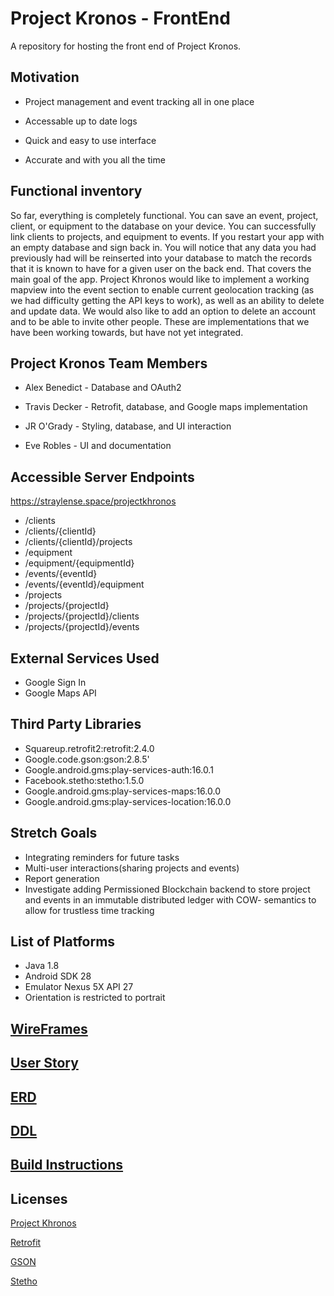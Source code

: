 # Project Kronos - FrontEnd
A repository for hosting the front end of Project Kronos.

## Motivation
* Project management and event tracking all in one place

* Accessable up to date logs

* Quick and easy to use interface

* Accurate and with you all the time

## Functional inventory
  So far, everything is completely functional. You can save an event, project, client, or equipment to the database on your device. You can successfully link clients to projects, and equipment to events. If you restart your app with an empty database and sign back in. You will notice that any data you had previously had will be reinserted into your database to match the records that it is known to have for a given user on the back end. That covers the main goal of the app. Project Khronos would like to implement a working mapview into the event section to enable current geolocation tracking (as we had difficulty getting the API keys to work), as well as an ability to delete and update data. We would also like to add an option to delete an account and to be able to invite other people. These are implementations that we have been working towards, but have not yet integrated. 

## Project Kronos Team Members
* Alex Benedict - Database and OAuth2 

* Travis Decker - Retrofit, database, and Google maps implementation

* JR O'Grady - Styling, database, and UI interaction

* Eve Robles - UI and documentation

## Accessible Server Endpoints
  https://straylense.space/projectkhronos
* /clients
* /clients/{clientId}
* /clients/{clientId}/projects
* /equipment
* /equipment/{equipmentId}
* /events/{eventId}
* /events/{eventId}/equipment
* /projects
* /projects/{projectId}
* /projects/{projectId}/clients
* /projects/{projectId}/events

  
## External Services Used
* Google Sign In
* Google Maps API


## Third Party Libraries
* Squareup.retrofit2:retrofit:2.4.0
* Google.code.gson:gson:2.8.5'
* Google.android.gms:play-services-auth:16.0.1
* Facebook.stetho:stetho:1.5.0
* Google.android.gms:play-services-maps:16.0.0
* Google.android.gms:play-services-location:16.0.0



## Stretch Goals
* Integrating reminders for future tasks
* Multi-user interactions(sharing projects and events)
* Report generation
* Investigate adding Permissioned Blockchain backend to store project and events in an immutable distributed ledger with COW-    semantics to allow for trustless time tracking


  
## List of Platforms
* Java 1.8
* Android SDK 28
* Emulator Nexus 5X API 27
* Orientation is restricted to portrait

## [WireFrames](capstonewireframes.pdf)

## [User Story](Userstory.pdf)

## [ERD](DetailedERD.pdf)

## [DDL](ddl.sql)
## [Build Instructions](Build2.pdf)


  
## Licenses
[Project Khronos](LICENSE)

[Retrofit](https://libraries.io/github/square/retrofit)

[GSON](https://github.com/google/gson/blob/master/LICENSE)

[Stetho](https://github.com/facebook/stetho/blob/master/LICENSE)

